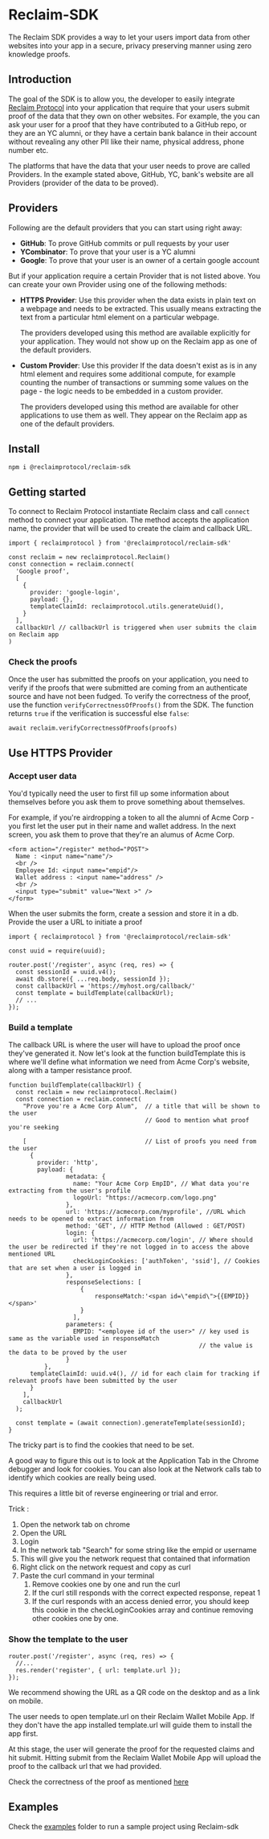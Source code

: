 # Reclaim-SDK
The Reclaim SDK provides a way to let your users import data from other websites into your app in a secure, privacy preserving manner using zero knowledge proofs. 

## Introduction
The goal of the SDK is to allow you, the developer to easily integrate [Reclaim Protocol](https://questbook.gitbook.io/reclaim-protocol/)
 into your application that require that your users submit proof of the data that they own on other websites. For example, the you can ask your user for a proof that they have contributed to a GitHub repo, or they are an YC alumni, or they have a certain bank balance in their account without revealing any other PII like their name, physical address, phone number etc.

The platforms that have the data that your user needs to prove are called Providers. In the example stated above, GitHub, YC, bank's website are all Providers (provider of the data to be proved).

## Providers
Following are the default providers that you can start using right away:
- **GitHub**: To prove GitHub commits or pull requests by your user
- **YCombinator**: To prove that your user is a YC alumni
- **Google**: To prove that your user is an owner of a certain google account

But if your application require a certain Provider that is not listed above. You can create your own Provider using one of the following methods:

- **HTTPS Provider**: Use this provider when the data exists in plain text on a webpage and needs to be extracted. This usually means extracting the text from a particular html element on a particular webpage.

  The providers developed using this method are available explicitly for your application. They would not show up on the Reclaim app as one of the default providers. 
- **Custom Provider**: Use this provider If the data doesn't exist as is in any html element and requires some additional compute, for example counting the number of transactions or summing some values on the page - the logic needs to be embedded in a custom provider.
  
  The providers developed using this method are available for other applications to use them as well. They appear on the Reclaim app as one of the default providers. 

## Install
```
npm i @reclaimprotocol/reclaim-sdk
```

## Getting started
To connect to Reclaim Protocol instantiate Reclaim class and call `connect` method to connect your application. The method accepts the application name, the provider that will be used to create the claim and callback URL.

```
import { reclaimprotocol } from '@reclaimprotocol/reclaim-sdk'

const reclaim = new reclaimprotocol.Reclaim()
const connection = reclaim.connect(
  'Google proof',
  [
    {
      provider: 'google-login',
      payload: {},
      templateClaimId: reclaimprotocol.utils.generateUuid(),
    }
  ],
  callbackUrl // callbackUrl is triggered when user submits the claim on Reclaim app
)

```
### Check the proofs
Once the user has submitted the proofs on your application, you need to verify if the proofs that were submitted are coming from an authenticate source and have not been fudged. To verify the correctness of the proof, use the function `verifyCorrectnessOfProofs()` from the SDK. The function returns `true` if the verification is successful else `false`:

```
await reclaim.verifyCorrectnessOfProofs(proofs)
```

## Use HTTPS Provider

### Accept user data
You'd typically need the user to first fill up some information about themselves before you ask them to prove something about themselves.

For example, if you're airdropping a token to all the alumni of Acme Corp - you first let the user put in their name and wallet address. In the next screen, you ask them to prove that they're an alumus of Acme Corp.

```
<form action="/register" method="POST">
  Name : <input name="name"/> 
  <br />
  Employee Id: <input name="empid"/>
  Wallet address : <input name="address" />
  <br />
  <input type="submit" value="Next >" />
</form>
```

When the user submits the form, create a session and store it in a db. Provide the user a URL to initiate a proof

```
import { reclaimprotocol } from '@reclaimprotocol/reclaim-sdk'

const uuid = require(uuid);

router.post('/register', async (req, res) => {
  const sessionId = uuid.v4();
  await db.store({ ...req.body, sessionId });
  const callbackUrl = 'https://myhost.org/callback/'
  const template = buildTemplate(callbackUrl);
  // ... 
});
```

### Build a template
The callback URL is where the user will have to upload the proof once they've generated it. Now let's look at the function buildTemplate this is where we'll define what information we need from Acme Corp's website, along with a tamper resistance proof.

```
function buildTemplate(callbackUrl) {
  const reclaim = new reclaimprotocol.Reclaim()
  const connection = reclaim.connect(
    "Prove you're a Acme Corp Alum",  // a title that will be shown to the user
                                      // Good to mention what proof you're seeking

    [                                 // List of proofs you need from the user
      {
        provider: 'http',
        payload: {
                metadata: {
                  name: "Your Acme Corp EmpID", // What data you're extracting from the user's profile
                  logoUrl: "https://acmecorp.com/logo.png" 
                },
                url: 'https://acmecorp.com/myprofile', //URL which needs to be opened to extract information from 
                method: 'GET', // HTTP Method (Allowed : GET/POST)
                login: {
                  url: 'https://acmecorp.com/login', // Where should the user be redirected if they're not logged in to access the above mentioned URL
                  checkLoginCookies: ['authToken', 'ssid'], // Cookies that are set when a user is logged in
                },
                responseSelections: [
                    {
                        responseMatch:'<span id=\"empid\">{{EMPID}}</span>'
                    }
                  ],
                parameters: { 
                  EMPID: "<employee id of the user>" // key used is same as the variable used in responseMatch
                                                     // the value is the data to be proved by the user
                }
          },
      templateClaimId: uuid.v4(), // id for each claim for tracking if relevant proofs have been submitted by the user
      }
    ],
    callbackUrl
  );

  const template = (await connection).generateTemplate(sessionId);
}
```

The tricky part is to find the cookies that need to be set. 

A good way to figure this out is to look at the Application Tab in the Chrome debugger and look for cookies. You can also look at the Network calls tab to identify which cookies are really being used. 

This requires a little bit of reverse engineering or trial and error.

Trick : 
1. Open the network tab on chrome
2. Open the URL
3. Login
4. In the network tab "Search" for some string like the empid or username
5. This will give you the network request that contained that information
6. Right click on the network request and copy as curl
7. Paste the curl command in your terminal
   1. Remove cookies one by one and run the curl
   2. If the curl still responds with the correct expected response, repeat 1
   3. If the curl responds with an access denied error, you should keep this cookie in the checkLoginCookies array and continue removing other cookies one by one.

### Show the template to the user
```
router.post('/register', async (req, res) => {
  //...
  res.render('register', { url: template.url });
});
```

We recommend showing the URL as a QR code on the desktop and as a link on mobile. 

The user needs to open template.url on their Reclaim Wallet Mobile App. If they don't have the app installed template.url will guide them to install the app first.

At this stage, the user will generate the proof for the requested claims and hit submit. Hitting submit from the Reclaim Wallet Mobile App will upload the proof to the callback url that we had provided.

Check the correctness of the proof as mentioned [here](#check-the-proofs)

## Examples
Check the [examples](/examples/) folder to run a sample project using Reclaim-sdk
